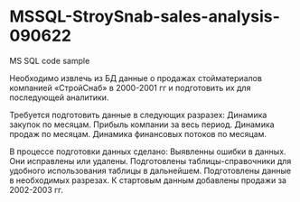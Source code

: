 # MSSQL-StroySnab-sales-analysis-090622
MS SQL code sample

Необходимо извлечь из БД данные о продажах стойматериалов компанией «СтройСнаб» в 2000-2001 гг и подготовить их для последующей аналитики.
   
   Требуется подготовить данные в следующих разразех:
      Динамика закупок по месяцам.
      Прибыль компании за весь период.
      Динамика продаж по месяцам.
      Динамика финансовых потоков по месяцам.

В процессе подготовки данных сделано:
   Выявленны ошибки в данных. Они исправлены или удалены.
   Подготовлены таблицы-справочники для удобного использования таблицы в дальнейшем.
   Подготовлены данные в необходимых разрезах.
   К стартовым данным добавлены продажи за 2002-2003 гг.
